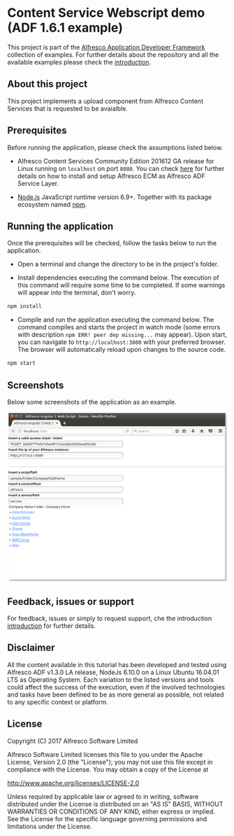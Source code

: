 # Content Service Webscript demo (ADF 1.6.1 example)

This project is part of the [Alfresco Application Developer Framework](https://github.com/Alfresco/alfresco-ng2-components) collection of examples.
For further details about the repository and all the available examples please check the [introduction](https://github.com/Alfresco/adf-examples).

## About this project

This project implements a upload component from Alfresco Content Services that is requested to be avaialble.

## Prerequisites

Before running the application, please check the assumptions listed below.

- Alfresco Content Services Community Edition 201612 GA release for Linux running on `localhost` on port `8080`. You can check [here](https://community.alfresco.com/docs/DOC-6615-12-installing-alfresco-ecm-as-adf-service-layer) for further details on how to install and setup Alfresco ECM as Alfresco ADF Service Layer.

- [Node.js](https://nodejs.org) JavaScript runtime version 6.9+. Together with its package ecosystem named [npm](https://www.npmjs.com/).

## Running the application

Once the prerequisites will be checked, follow the tasks below to run the application.

- Open a terminal and change the directory to be in the project's folder.

- Install dependencies executing the command below. The execution of this command will require some time to be completed. If some warnings will appear into the terminal, don't worry.

```sh
npm install
```

- Compile and run the application executing the command below. The command compiles and starts the project in watch mode (some errors with description `npm ERR! peer dep missing...` may appear). Upon start, you can navigate to `http://localhost:3000` with your preferred browser. The browser will automatically reload upon changes to the source code.

```sh
npm start
```

## Screenshots

Below some screenshots of the application as an example.

![Alfresco Content Services](doc/screenshot.01.png)

## Feedback, issues or support

For feedback, issues or simply to request support, che the introduction [introduction](https://github.com/Alfresco/adf-examples) for further details.

## Disclaimer

All the content available in this tutorial has been developed and tested using Alfresco ADF v1.3.0 LA release, NodeJs 6.10.0 on a Linux Ubuntu 16.04.01 LTS as Operating System.
Each variation to the listed versions and tools could affect the success of the execution, even if the involved technologies and tasks have been defined to be as more general as possible, not related to any specific context or platform.

## License

Copyright (C) 2017 Alfresco Software Limited

Alfresco Software Limited licenses this file to you under the Apache License, Version 2.0 (the "License"); you may not use this file except in compliance with the License. You may obtain a copy of the License at

 http://www.apache.org/licenses/LICENSE-2.0

Unless required by applicable law or agreed to in writing, software distributed under the License is distributed on an "AS IS" BASIS, WITHOUT WARRANTIES OR CONDITIONS OF ANY KIND, either express or implied. See the License for the specific language governing permissions and limitations under the License.
